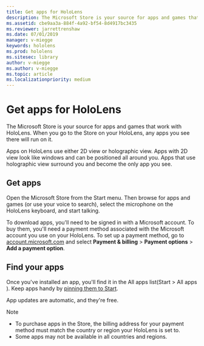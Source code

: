 ```yaml
---
title: Get apps for HoloLens
description: The Microsoft Store is your source for apps and games that work with HoloLens. 
ms.assetid: cbe9aa3a-884f-4a92-bf54-8d4917bc3435
ms.reviewer: jarrettrenshaw
ms.date: 07/01/2019
manager: v-miegge
keywords: hololens
ms.prod: hololens
ms.sitesec: library
author: v-miegge
ms.author: v-miegge
ms.topic: article
ms.localizationpriority: medium
---
```


# Get apps for HoloLens

The Microsoft Store is your source for apps and games that work with HoloLens. When you go to the Store on your HoloLens, any apps you see there will run on it.

Apps on HoloLens use either 2D view or holographic view. Apps with 2D view look like windows and can be positioned all around you. Apps that use holographic view surround you and become the only app you see.

## Get apps

Open the Microsoft Store from the Start menu. Then browse for apps and games (or use your voice to search​), select the microphone on the HoloLens keyboard, and start talking.

To download apps, you'll need to be signed in with a Microsoft account. To buy them, you'll need a payment method associated with the Microsoft account you use on your HoloLens. To set up a payment method, go to [account.microsoft.com](http://account.microsoft.com/) and select **Payment & billing** > **Payment options** > **Add a payment option**.

## Find your apps

Once you've installed an app, you'll find it in the All apps list​ (Start  > All apps ). Keep apps handy by [pinning them to Start](https://support.microsoft.com/help/12638).

App updates are automatic, and they're free.

>[!NOTE]
>- To purchase apps in the Store, the billing address for your payment method must match the country or region your HoloLens is set to.
>- Some apps may not be available in all countries and regions.

